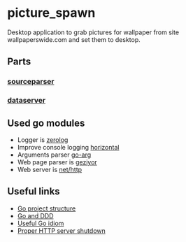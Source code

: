 # picture_spawn

Desktop application to grab pictures for wallpaper from site wallpaperswide.com and set them to desktop.

## Parts

### [sourceparser](./cmd/sourceparser/main.go)

### [dataserver](./cmd/dataserver/main.go)

## Used go modules

- Logger is [zerolog](https://github.com/rs/zerolog)
- Improve console logging [horizontal](https://github.com/UnnoTed/horizontal)
- Arguments parser [go-arg](https://github.com/alexflint/go-arg)
- Web page parser is [geziyor](https://github.com/geziyor/geziyor)
- Web server is [net/http](https://pkg.go.dev/net/http)

## Useful links

- [Go project structure](https://github.com/golang-standards/project-layout)
- [Go and DDD](https://github.com/sklinkert/go-ddd)
- [Useful Go idiom](https://duncanleung.com/go-idiom-accept-interfaces-return-types/)
- [Proper HTTP server shutdown](https://dev.to/mokiat/proper-http-shutdown-in-go-3fji)
